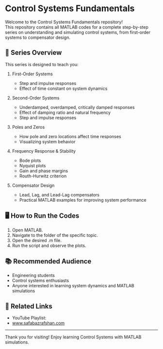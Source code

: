 # Control Systems Fundamentals

Welcome to the Control Systems Fundamentals repository!  
This repository contains all MATLAB codes for a complete step-by-step series on understanding and simulating control systems, from first-order systems to compensator design.

## 🎯 Series Overview

This series is designed to teach you:

1. First-Order Systems
   - Step and impulse responses
   - Effect of time constant on system dynamics

2. Second-Order Systems
   - Underdamped, overdamped, critically damped responses
   - Effect of damping ratio and natural frequency
   - Step and impulse responses

3. Poles and Zeros
   - How pole and zero locations affect time responses
   - Visualizing system behavior

4. Frequency Response & Stability
   - Bode plots
   - Nyquist plots
   - Gain and phase margins
   - Routh-Hurwitz criterion

5. Compensator Design
   - Lead, Lag, and Lead-Lag compensators
   - Practical MATLAB examples for improving system performance


## 🖥 How to Run the Codes

1. Open MATLAB.
2. Navigate to the folder of the specific topic.
3. Open the desired .m file.
4. Run the script and observe the plots.

## 📚 Recommended Audience

- Engineering students
- Control systems enthusiasts
- Anyone interested in learning system dynamics and MATLAB simulations

## 🔗 Related Links

- YouTube Playlist: 
- www.safabazrafshan.com

---

Thank you for visiting! Enjoy learning Control Systems with MATLAB simulations.
